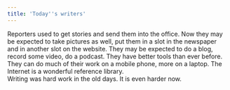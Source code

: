 ```yaml
---
title: 'Today''s writers'
---
```


Reporters used to get stories and send them into the office. Now they may be expected to take pictures as well, put them in a slot in the newspaper and in another slot on the website. They may be expected to do a blog, record some video, do a podcast.
They have better tools than ever before. They can do much of their work on a mobile phone, more on a laptop. The Internet is a wonderful reference library.  
Writing was hard work in the old days. It is even harder now.
